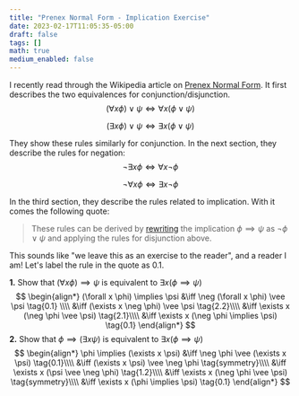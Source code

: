 ```yaml
---
title: "Prenex Normal Form - Implication Exercise"
date: 2023-02-17T11:05:35-05:00
draft: false
tags: []
math: true
medium_enabled: false
---
```


I recently read through the Wikipedia article on [Prenex Normal Form](https://en.wikipedia.org/wiki/Prenex_normal_form). It first describes the two equivalences for conjunction/disjunction.
$$
(\forall x \phi) \vee \psi \iff \forall x(\phi \vee \psi) \tag{1.1}
$$

$$
(\exists x \phi) \vee \psi \iff \exists x (\phi \vee \psi) \tag{1.2}
$$

They show these rules similarly for conjunction. In the next section, they describe the rules for negation:
$$
\neg \exists x \phi \iff \forall x \neg \phi \tag{2.1}
$$

$$
\neg \forall x \phi \iff \exists x \neg \phi \tag{2.2}
$$

In the third section, they describe the rules related to implication. With it comes the following quote:

>  These rules can be derived by [rewriting](https://en.wikipedia.org/wiki/Rewriting#Logic) the implication $\phi \implies \psi$ as $\neg \phi \vee \psi$ and applying the rules for disjunction above.

This sounds like "we leave this as an exercise to the reader", and a reader I am! Let's label the rule in the quote as $0.1$.

**1.** Show that $(\forall x \phi) \implies \psi$ is equivalent to $\exists x (\phi \implies \psi)$
$$
\begin{align*}
(\forall x \phi) \implies \psi &\iff \neg (\forall x \phi) \vee \psi \tag{0.1} \\\\
&\iff (\exists x \neg \phi) \vee \psi \tag{2.2}\\\\
&\iff \exists x (\neg \phi \vee \psi) \tag{2.1}\\\\
&\iff \exists x (\neg \phi \implies \psi) \tag{0.1}
\end{align*}
$$
**2.** Show that $\phi \implies (\exists x \psi)$ is equivalent to $\exists x (\phi \implies \psi)$
$$
\begin{align*}
\phi \implies (\exists x \psi) &\iff \neg \phi \vee (\exists x \psi) \tag{0.1}\\\\
&\iff (\exists x \psi) \vee \neg \phi \tag{symmetry}\\\\
&\iff \exists x (\psi \vee \neg \phi) \tag{1.2}\\\\
&\iff \exists x (\neg \phi \vee \psi) \tag{symmetry}\\\\
&\iff \exists x (\phi \implies \psi) \tag{0.1}
\end{align*}
$$
